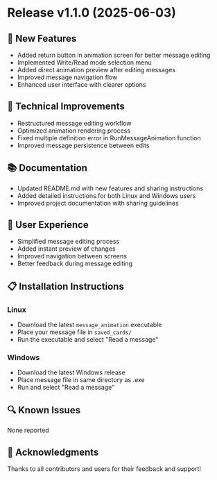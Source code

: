 # Release v1.1.0 (2025-06-03)

## 🎉 New Features
- Added return button in animation screen for better message editing
- Implemented Write/Read mode selection menu
- Added direct animation preview after editing messages
- Improved message navigation flow
- Enhanced user interface with clearer options

## 🔧 Technical Improvements
- Restructured message editing workflow
- Optimized animation rendering process
- Fixed multiple definition error in RunMessageAnimation function
- Improved message persistence between edits

## 📚 Documentation
- Updated README.md with new features and sharing instructions
- Added detailed instructions for both Linux and Windows users
- Improved project documentation with sharing guidelines

## 🎈 User Experience
- Simplified message editing process
- Added instant preview of changes
- Improved navigation between screens
- Better feedback during message editing

## 📋 Installation Instructions
### Linux
- Download the latest `message_animation` executable
- Place your message file in `saved_cards/`
- Run the executable and select "Read a message"

### Windows
- Download the latest Windows release
- Place message file in same directory as .exe
- Run and select "Read a message"

## 🔍 Known Issues
None reported

## 🙏 Acknowledgments
Thanks to all contributors and users for their feedback and support!
